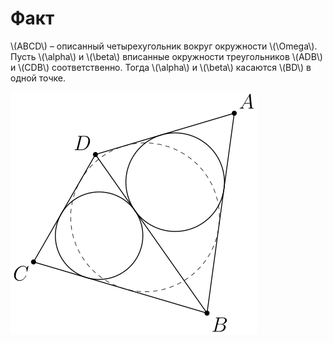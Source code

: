 # Факт

\\(ABCD\\) – описанный четырехугольник вокруг окружности \\(\Omega\\).
Пусть \\(\alpha\\) и \\(\beta\\) вписанные окружности треугольников 
\\(ADB\\) и \\(CDB\\) соответственно. Тогда \\(\alpha\\) и \\(\beta\\) касаются 
\\(BD\\) в одной точке.

![picture](../img/facts/fact2/fact2.png)
